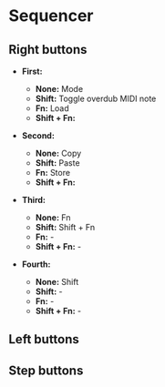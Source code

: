 #   Sequencer

## Right buttons

- **First:** 
    - **None:** Mode
    - **Shift:** Toggle overdub MIDI note
    - **Fn:** Load
    - **Shift + Fn:**

- **Second:** 
    - **None:** Copy
    - **Shift:** Paste
    - **Fn:** Store
    - **Shift + Fn:**

- **Third:** 
    - **None:** Fn
    - **Shift:** Shift + Fn
    - **Fn:** -
    - **Shift + Fn:** -

- **Fourth:** 
    - **None:** Shift
    - **Shift:** -
    - **Fn:** -
    - **Shift + Fn:** -

## Left buttons

## Step buttons

